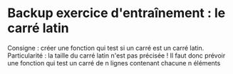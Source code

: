 # Backup exercice d'entraînement : le carré latin

Consigne : créer une fonction qui test si un carré est un carré latin.
Particularité : la taille du carré latin n'est pas précisée !
Il faut donc prévoir une fonction qui test
un carré de n lignes contenant chacune n éléments

